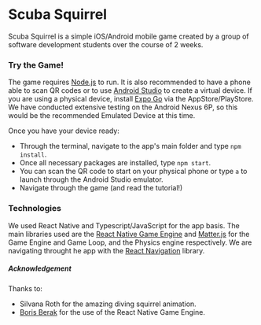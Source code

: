 # Scuba Squirrel

Scuba Squirrel is a simple iOS/Android mobile game created by a group of software development students over the course of 2 weeks.

### Try the Game!
The game requires [Node.js](https://nodejs.org/en "Node.js") to run.
It is also recommended to have a phone able to scan QR codes or to use [Android Studio](https://developer.android.com/studio "Android Studio") to create a virtual device. If you are using a physical device, install [Expo Go](https://expo.dev/client "Expo Go") via the AppStore/PlayStore.
We have conducted extensive testing on the Android Nexus 6P, so this would be the recommended Emulated Device at this time.

Once you have your device ready: 
- Through the terminal, navigate to the app's main folder and type `npm install`.
- Once all necessary packages are installed, type `npm start`.
- You can scan the QR code to start on your physical phone or type `a` to launch through the Android Studio emulator.
- Navigate through the game (and read the tutorial!)

### Technologies
We used React Native and Typescript/JavaScript for the app basis. 
The main libraries used are the [React Native Game Engine](https://github.com/bberak/react-native-game-engine "React Native Game Engine") and [Matter.js](https://brm.io/matter-js/ "Matter.js") for the Game Engine and Game Loop, and the Physics engine respectively.
We are navigating throught he app with the [React Navigation](https://reactnavigation.org/ "React Navigation") library.

##### Acknowledgement
Thanks to: 
- Silvana Roth for the amazing diving squirrel animation.
- [Boris Berak](https://github.com/bberak "bberak") for the use of the React Native Game Engine.
